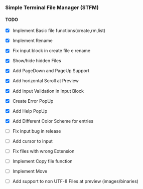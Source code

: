 ### Simple Terminal File Manager (STFM)
#### TODO
   * [x] Implement Basic file functions(create,rm,list)
   * [x] Implement Rename
   * [x] Fix input block in create file e rename
   * [x] Show/hide hidden Files
   * [x] Add PageDown and PageUp Support
   * [x] Add horizontal Scroll at Preview
   * [x] Add Input Validation in Input Block
   * [x] Create Error PopUp
   * [x] Add Help PopUp
   * [x] Add Different Color Scheme for entries
   * [ ] Fix input bug in release
   * [ ] Add cursor to input
   * [ ] Fix files with wrong Extension
   * [ ] Implement Copy file function
   * [ ] Implement Move
   * [ ] Add support to non UTF-8 Files at preview (images/binaries)



